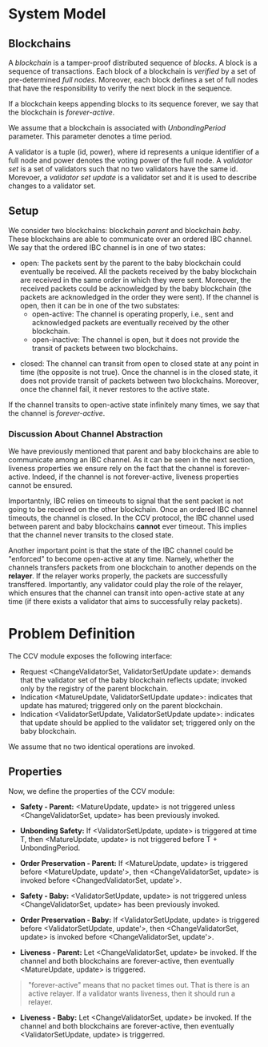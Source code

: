 # System Model

## Blockchains

A *blockchain* is a tamper-proof distributed sequence of *blocks*.
A block is a sequence of transactions.
Each block of a blockchain is *verified* by a set of pre-determined *full nodes*.
Moreover, each block defines a set of full nodes that have the responsibility to verify the next block in the sequence.

If a blockchain keeps appending blocks to its sequence forever, we say that the blockchain is *forever-active*.

We assume that a blockchain is associated with *UnbondingPeriod* parameter.
This parameter denotes a time period.

A validator is a tuple (id, power), where id represents a unique identifier of a full node and power denotes the voting power of the full node.
A *validator set* is a set of validators such that no two validators have the same id.
Morevoer, a *validator set update* is a validator set and it is used to describe changes to a validator set.

## Setup

We consider two blockchains: blockchain *parent* and blockchain *baby*.
These blockchains are able to communicate over an ordered IBC channel.
We say that the ordered IBC channel is in one of two states:
- open: The packets sent by the parent to the baby blockchain could eventually be received.
All the packets received by the baby blockchain are received in the same order in which they were sent.
Moreover, the received packets could be acknowledged by the baby blockchain (the packets are acknowledged in the order they were sent).
If the channel is open, then it can be in one of the two substates:
    - open-active: The channel is operating properly, i.e., sent and acknowledged packets are eventually received by the other blockchain. 
    - open-inactive: The channel is open, but it does not provide the transit of packets between two blockchains.
<!-- - active: The channel is operating properly, i.e., the packets sent by the parent to the baby blockchain are eventually received and they are received in the order in which they were sent. Moreover, the received packets could be acknowledged by the baby blockchain (the packets are acknowledged in the order they were sent). -->
- closed: The channel can transit from open to closed state at any point in time (the opposite is not true).
Once the channel is in the closed state, it does not provide transit of packets between two blockchains.
Moreover, once the channel fail, it never restores to the active state.

If the channel transits to open-active state infinitely many times, we say that the channel is *forever-active*.

### Discussion About Channel Abstraction

We have previously mentioned that parent and baby blockchains are able to communicate among an IBC channel.
As it can be seen in the next section, liveness properties we ensure rely on the fact that the channel is forever-active.
Indeed, if the channel is not forever-active, liveness properties cannot be ensured.

Importantnly, IBC relies on timeouts to signal that the sent packet is not going to be received on the other blockchain.
Once an ordered IBC channel timeouts, the channel is closed.
In the CCV protocol, the IBC channel used between parent and baby blockchains **cannot** ever timeout.
This implies that the channel never transits to the closed state.

Another important point is that the state of the IBC channel could be "enforced" to become open-active at any time.
Namely, whether the channels transfers packets from one blockchain to another depends on the **relayer**.
If the relayer works properly, the packets are successfully transffered.
Importantly, any validator could play the role of the relayer, which ensures that the channel can transit into open-active state at any time (if there exists a validator that aims to successfully relay packets). 

# Problem Definition

The CCV module exposes the following interface:
- Request \<ChangeValidatorSet, ValidatorSetUpdate update\>: demands that the validator set of the baby blockchain reflects update; invoked only by the registry of the parent blockchain.
- Indication \<MatureUpdate, ValidatorSetUpdate update\>: indicates that update has matured; triggered only on the parent blockchain.
- Indication \<ValidatorSetUpdate, ValidatorSetUpdate update\>: indicates that update should be applied to the validator set; triggered only on the baby blockchain.

We assume that no two identical <ChangeValidatorSet> operations are invoked.

## Properties

Now, we define the properties of the CCV module:

- **Safety - Parent:** <MatureUpdate, update> is not triggered unless <ChangeValidatorSet, update> has been previously invoked.

- **Unbonding Safety:** If <ValidatorSetUpdate, update> is triggered at time T, then <MatureUpdate, update> is not triggered before T + UnbondingPeriod.

- **Order Preservation - Parent:** If <MatureUpdate, update> is triggered before <MatureUpdate, update'>, then <ChangeValidatorSet, update> is invoked before <ChangedValidatorSet, update'>.

- **Safety - Baby:** <ValidatorSetUpdate, update> is not triggered unless <ChangeValidatorSet, update> has been previously invoked.

- **Order Preservation - Baby:** If <ValidatorSetUpdate, update> is triggered before <ValidatorSetUpdate, update'>, then <ChangeValidatorSet, update> is invoked before <ChangeValidatorSet, update'>.

- **Liveness - Parent:** Let <ChangeValidatorSet, update> be invoked.
If the channel and both blockchains are forever-active, then eventually <MatureUpdate, update> is triggered.

> "forever-active" means that no packet times out. That is there is an active relayer. If a validator wants liveness, then it should run a relayer.

- **Liveness - Baby:** Let <ChangeValidatorSet, update> be invoked.
If the channel and both blockchains are forever-active, then eventually <ValidatorSetUpdate, update> is triggerred.
